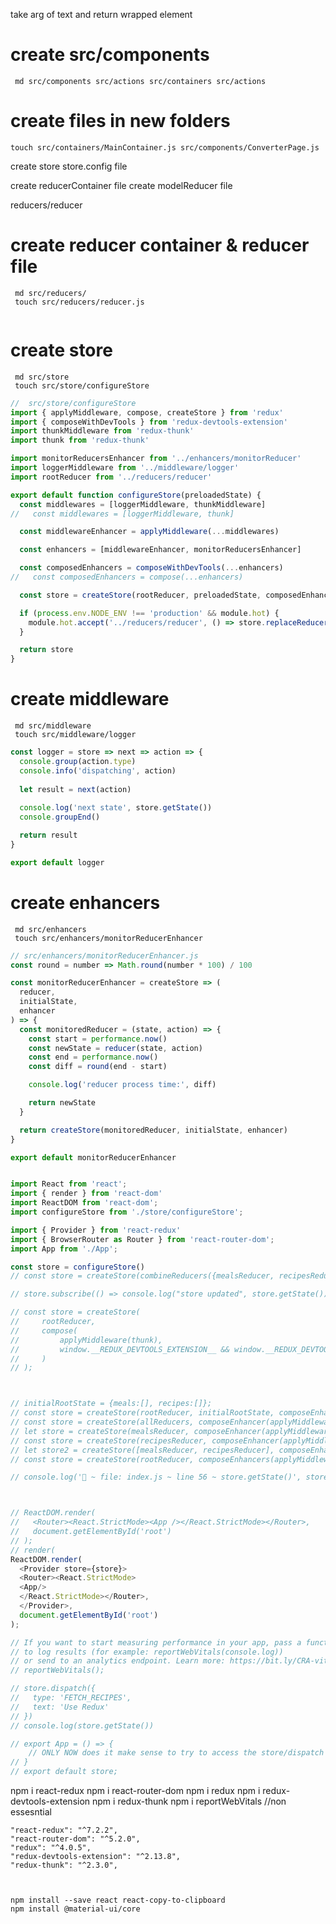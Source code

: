 take arg of text and return wrapped element


# create src/components
     md src/components src/actions src/containers src/actions
# create files in new folders
    touch src/containers/MainContainer.js src/components/ConverterPage.js


create store
 store.config file

 create reducerContainer file
 create modelReducer file


reducers/reducer

 # create reducer container & reducer file
     md src/reducers/
     touch src/reducers/reducer.js
```js

```

 # create store 
     md src/store
     touch src/store/configureStore
```js
//  src/store/configureStore
import { applyMiddleware, compose, createStore } from 'redux'
import { composeWithDevTools } from 'redux-devtools-extension'
import thunkMiddleware from 'redux-thunk'
import thunk from 'redux-thunk'

import monitorReducersEnhancer from '../enhancers/monitorReducer'
import loggerMiddleware from '../middleware/logger'
import rootReducer from '../reducers/reducer'

export default function configureStore(preloadedState) {
  const middlewares = [loggerMiddleware, thunkMiddleware]
//   const middlewares = [loggerMiddleware, thunk]

  const middlewareEnhancer = applyMiddleware(...middlewares)

  const enhancers = [middlewareEnhancer, monitorReducersEnhancer]

  const composedEnhancers = composeWithDevTools(...enhancers)
//   const composedEnhancers = compose(...enhancers)

  const store = createStore(rootReducer, preloadedState, composedEnhancers)

  if (process.env.NODE_ENV !== 'production' && module.hot) {
    module.hot.accept('../reducers/reducer', () => store.replaceReducer(rootReducer))
  }

  return store
}
```

     
 # create middleware 
     md src/middleware
     touch src/middleware/logger
```js
const logger = store => next => action => {
  console.group(action.type)
  console.info('dispatching', action)
  
  let result = next(action)
  
  console.log('next state', store.getState())
  console.groupEnd()

  return result
}

export default logger
```

 # create enhancers 
     md src/enhancers 
     touch src/enhancers/monitorReducerEnhancer
```js
// src/enhancers/monitorReducerEnhancer.js
const round = number => Math.round(number * 100) / 100

const monitorReducerEnhancer = createStore => (
  reducer,
  initialState,
  enhancer
) => {
  const monitoredReducer = (state, action) => {
    const start = performance.now()
    const newState = reducer(state, action)
    const end = performance.now()
    const diff = round(end - start)

    console.log('reducer process time:', diff)

    return newState
  }

  return createStore(monitoredReducer, initialState, enhancer)
}

export default monitorReducerEnhancer

```


```js

import React from 'react';
import { render } from 'react-dom'
import ReactDOM from 'react-dom';
import configureStore from './store/configureStore';

import { Provider } from 'react-redux'
import { BrowserRouter as Router } from 'react-router-dom';
import App from './App';

const store = configureStore()
// const store = createStore(combineReducers({mealsReducer, recipesReducer}), {},(applyMiddleware(thunk)))

// store.subscribe(() => console.log("store updated", store.getState()))

// const store = createStore(
//     rootReducer,
//     compose(
//         applyMiddleware(thunk),
//         window.__REDUX_DEVTOOLS_EXTENSION__ && window.__REDUX_DEVTOOLS_EXTENSION__(),
//     )
// );



// initialRootState = {meals:[], recipes:[]};
// const store = createStore(rootReducer, initialRootState, composeEnhancer(applyMiddleware(thunk)))
// const store = createStore(allReducers, composeEnhancer(applyMiddleware(thunk)))
// let store = createStore(mealsReducer, composeEnhancer(applyMiddleware(thunk)))
// const store = createStore(recipesReducer, composeEnhancer(applyMiddleware(thunk)))
// let store2 = createStore([mealsReducer, recipesReducer], composeEnhancers(applyMiddleware(thunk)))
// const store = createStore(rootReducer, composeEnhancers(applyMiddleware(thunk)))

// console.log('🚀 ~ file: index.js ~ line 56 ~ store.getState()', store.getState());



// ReactDOM.render(
//   <Router><React.StrictMode><App /></React.StrictMode></Router>,
//   document.getElementById('root')
// );
// render(
ReactDOM.render(
  <Provider store={store}>
  <Router><React.StrictMode>
  <App/>
  </React.StrictMode></Router>,
  </Provider>,
  document.getElementById('root')
);

// If you want to start measuring performance in your app, pass a function
// to log results (for example: reportWebVitals(console.log))
// or send to an analytics endpoint. Learn more: https://bit.ly/CRA-vitals
// reportWebVitals();

// store.dispatch({
//   type: 'FETCH_RECIPES',
//   text: 'Use Redux'
// })
// console.log(store.getState())

// export App = () => {
    // ONLY NOW does it make sense to try to access the store/dispatch actions
// }
// export default store;
```
npm i react-redux
npm i react-router-dom 
npm i redux
npm i redux-devtools-extension
npm i redux-thunk
 npm i reportWebVitals //non essesntial

    "react-redux": "^7.2.2",
    "react-router-dom": "^5.2.0",
    "redux": "^4.0.5",
    "redux-devtools-extension": "^2.13.8",
    "redux-thunk": "^2.3.0",



    npm install --save react react-copy-to-clipboard
    npm install @material-ui/core